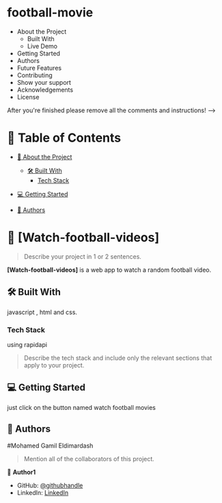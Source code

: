 # football-movie


- About the Project
  - Built With
  - Live Demo
- Getting Started
- Authors
- Future Features
- Contributing
- Show your support
- Acknowledgements
- License

After you're finished please remove all the comments and instructions!
-->



<!-- TABLE OF CONTENTS -->

# 📗 Table of Contents

- [📖 About the Project](#about-project)
  - [🛠 Built With](#built-with)
    - [Tech Stack](#tech-stack)

- [💻 Getting Started](#getting-started)

- [👥 Authors](#authors)

# 📖 [Watch-football-videos] <a name="about-project"></a>

> Describe your project in 1 or 2 sentences.

**[Watch-football-videos]** is a web app to watch a random football video.

## 🛠 Built With <a name="built-with"></a>
javascript , html and css.
### Tech Stack <a name="tech-stack"></a>
using rapidapi 
> Describe the tech stack and include only the relevant sections that apply to your project.





## 💻 Getting Started <a name="getting-started"></a>

just click on the button named watch football movies

<!-- AUTHORS -->

## 👥 Authors <a name="authors"></a>

#Mohamed Gamil Eldimardash
> Mention all of the collaborators of this project.

👤 **Author1**

- GitHub: [@githubhandle](https://github.com/MMGGYY66)
- LinkedIn: [LinkedIn](https://www.linkedin.com/in/mohamed-eldimardash-0023a3b5/)

